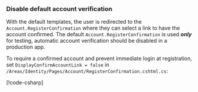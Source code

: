 ---
---
<a name="ddav"></a>
### Disable default account verification

With the default templates, the user is redirected to the `Account.RegisterConfirmation` where they can select a link to have the account confirmed. The default `Account.RegisterConfirmation` is used ***only*** for testing, automatic account verification should be disabled in a production app.

To require a confirmed account and prevent immediate login at registration, set `DisplayConfirmAccountLink = false` in `/Areas/Identity/Pages/Account/RegisterConfirmation.cshtml.cs`:

[!code-csharp[](~/security/authentication/identity/sample/WebApp3/Areas/Identity/Pages/Account/RegisterConfirmation.cshtml.cs?name=snippet&highlight=34)]
